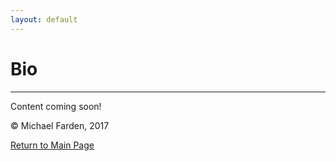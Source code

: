 ```yaml
---
layout: default
---
```


# Bio

* * *
Content coming soon!

© Michael Farden, 2017

[Return to Main Page](../fardenml.github.io)
